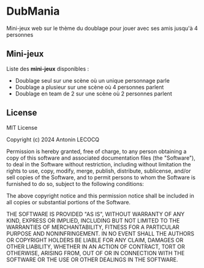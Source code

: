 # DubMania

Mini-jeux web sur le thème du doublage pour jouer avec ses amis jusqu'à 4 personnes

## Mini-jeux

Liste des **mini-jeux** disponibles :
* Doublage seul sur une scène où         un unique personnage parle
* Doublage a plusieur sur une scène où   4 personnes parlent
* Doublage en team de 2 sur une scène où 2 personnes parlent

## License

MIT License

Copyright (c) 2024 Antonin LECOCQ

Permission is hereby granted, free of charge, to any person obtaining a copy
of this software and associated documentation files (the "Software"), to deal
in the Software without restriction, including without limitation the rights
to use, copy, modify, merge, publish, distribute, sublicense, and/or sell
copies of the Software, and to permit persons to whom the Software is
furnished to do so, subject to the following conditions:

The above copyright notice and this permission notice shall be included in all
copies or substantial portions of the Software.

THE SOFTWARE IS PROVIDED "AS IS", WITHOUT WARRANTY OF ANY KIND, EXPRESS OR
IMPLIED, INCLUDING BUT NOT LIMITED TO THE WARRANTIES OF MERCHANTABILITY,
FITNESS FOR A PARTICULAR PURPOSE AND NONINFRINGEMENT. IN NO EVENT SHALL THE
AUTHORS OR COPYRIGHT HOLDERS BE LIABLE FOR ANY CLAIM, DAMAGES OR OTHER
LIABILITY, WHETHER IN AN ACTION OF CONTRACT, TORT OR OTHERWISE, ARISING FROM,
OUT OF OR IN CONNECTION WITH THE SOFTWARE OR THE USE OR OTHER DEALINGS IN THE
SOFTWARE.
